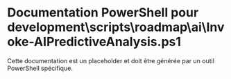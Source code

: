 # Documentation PowerShell pour development\scripts\roadmap\ai\Invoke-AIPredictiveAnalysis.ps1

Cette documentation est un placeholder et doit être générée par un outil PowerShell spécifique.
